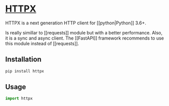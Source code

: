 # [HTTPX](https://www.python-httpx.org/)

HTTPX is a next generation HTTP client for [[python|Python]] 3.6+.

Is really simillar to [[requests]] module but with a better performance. Also, it is a sync and async client.
The [[FastAPI]] framework recommends to use this module instead of [[requests]].

## Installation

```bash
pip install httpx
```

## Usage

```python
import httpx
```

